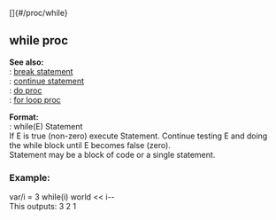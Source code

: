 []{#/proc/while}    
## while proc    
**See also:**    
:   [break statement](/ref/proc/break)    
:   [continue statement](/ref/proc/continue)    
:   [do proc](/ref/proc/do)    
:   [for loop proc](/ref/proc/for/loop)    
<!-- -->    
**Format:**    
:   while(E) Statement    
If E is true (non-zero) execute Statement. Continue testing E and doing    
the while block until E becomes false (zero).    
Statement may be a block of code or a single statement.    
### Example:    
var/i = 3 while(i) world \<\< i\--    
This outputs: 3 2 1  